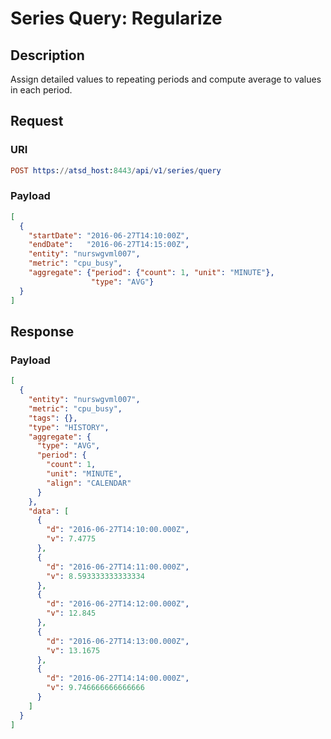# Series Query: Regularize

## Description

Assign detailed values to repeating periods and compute average to values in each period.

## Request

### URI

```elm
POST https://atsd_host:8443/api/v1/series/query
```

### Payload

```json
[
  {
    "startDate": "2016-06-27T14:10:00Z",
    "endDate":   "2016-06-27T14:15:00Z",
    "entity": "nurswgvml007",
    "metric": "cpu_busy",
    "aggregate": {"period": {"count": 1, "unit": "MINUTE"},
                  "type": "AVG"}
  }
]
```

## Response

### Payload

```json
[
  {
    "entity": "nurswgvml007",
    "metric": "cpu_busy",
    "tags": {},
    "type": "HISTORY",
    "aggregate": {
      "type": "AVG",
      "period": {
        "count": 1,
        "unit": "MINUTE",
        "align": "CALENDAR"
      }
    },
    "data": [
      {
        "d": "2016-06-27T14:10:00.000Z",
        "v": 7.4775
      },
      {
        "d": "2016-06-27T14:11:00.000Z",
        "v": 8.593333333333334
      },
      {
        "d": "2016-06-27T14:12:00.000Z",
        "v": 12.845
      },
      {
        "d": "2016-06-27T14:13:00.000Z",
        "v": 13.1675
      },
      {
        "d": "2016-06-27T14:14:00.000Z",
        "v": 9.746666666666666
      }
    ]
  }
]
```


